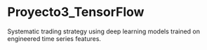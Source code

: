 # Proyecto3_TensorFlow

Systematic trading strategy using deep learning models trained on engineered time series features.
